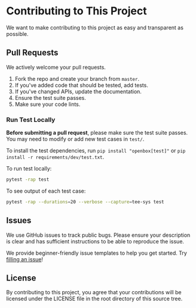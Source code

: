 # Contributing to This Project
We want to make contributing to this project as easy and transparent as
possible.

## Pull Requests
We actively welcome your pull requests.

1. Fork the repo and create your branch from `master`.
2. If you've added code that should be tested, add tests.
3. If you've changed APIs, update the documentation.
4. Ensure the test suite passes.
5. Make sure your code lints.

### Run Test Locally
**Before submitting a pull request**, please make sure the test suite passes.
You may need to modify or add new test cases in `test/`.

To install the test dependencies, run `pip install "openbox[test]"` or `pip install -r requirements/dev/test.txt`.

To run test locally:
```bash
pytest -rap test
```

To see output of each test case:
```bash
pytest -rap --durations=20 --verbose --capture=tee-sys test
```

## Issues
We use GitHub issues to track public bugs. Please ensure your description is
clear and has sufficient instructions to be able to reproduce the issue.

We provide beginner-friendly issue templates to help you get started.
Try [filling an issue](https://github.com/PKU-DAIR/open-box/issues)!

## License
By contributing to this project, you agree that your contributions will be licensed
under the LICENSE file in the root directory of this source tree.
